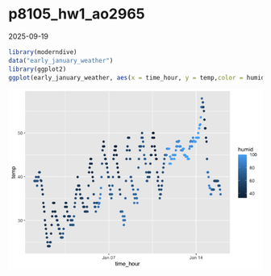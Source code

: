 p8105_hw1_ao2965
================
2025-09-19

``` r
library(moderndive)
data("early_january_weather")
library(ggplot2)
ggplot(early_january_weather, aes(x = time_hour, y = temp,color = humid)) + geom_point()
```

![](p8105_hw1_ao2965_files/figure-gfm/unnamed-chunk-1-1.png)<!-- -->
